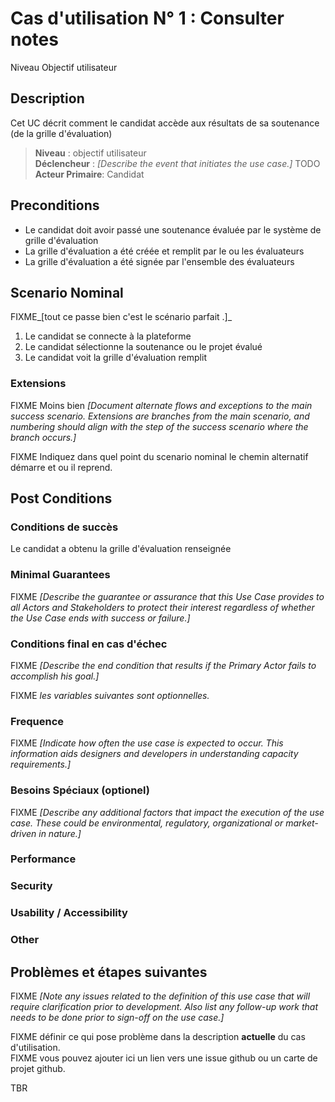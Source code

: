 # Cas d'utilisation N° 1 :  Consulter notes

Niveau Objectif utilisateur

##	Description

Cet UC décrit comment le candidat accède aux résultats de sa soutenance (de la grille d'évaluation)

> **Niveau** : objectif utilisateur  
> **Déclencheur** : _[Describe the event that initiates the use case.]_ TODO  
> **Acteur Primaire**: Candidat   

 
## Preconditions

- Le candidat doit avoir passé une soutenance évaluée par le système de grille d'évaluation
- La grille d'évaluation a été créée et remplit par le ou les évaluateurs
- La grille d'évaluation a été signée par l'ensemble des évaluateurs

## Scenario Nominal

FIXME_[tout ce passe bien c'est le scénario parfait .]_

1.	Le candidat se connecte à la plateforme  
2.	Le candidat sélectionne la soutenance ou le projet évalué  
3.	Le candidat voit la grille d'évaluation remplit  

###	Extensions
FIXME Moins bien _[Document alternate flows and exceptions to the main success scenario. Extensions are branches from the main scenario, and numbering should align with the step of the success scenario where the branch occurs.]_

FIXME Indiquez dans quel point du scenario nominal le chemin alternatif démarre et ou il reprend.


## Post Conditions
### Conditions de succès 
Le candidat a obtenu la grille d'évaluation renseignée

### Minimal Guarantees
FIXME _[Describe the guarantee or assurance that this Use Case provides to all Actors and Stakeholders to protect their interest regardless of whether the Use Case ends with success or failure.]_

### Conditions final en cas d'échec
FIXME _[Describe the end condition that results if the Primary Actor fails to accomplish his goal.]_


FIXME _les variables suivantes sont optionnelles._

### Frequence
FIXME _[Indicate how often the use case is expected to occur. This information aids designers and developers in understanding capacity requirements.]_   
### Besoins Spéciaux (optionel)  
FIXME _[Describe any additional factors that impact the execution of the use case. These could be environmental, regulatory, organizational or market-driven in nature.]_  
### Performance  
###	Security  
###	Usability / Accessibility  
###	Other  

##	Problèmes et étapes suivantes  
FIXME _[Note any issues related to the definition of this use case that will require clarification prior to development. Also list any follow-up work that needs to be done prior to sign-off on the use case.]_  

FIXME définir ce qui pose problème dans la description **actuelle** du cas d'utilisation.  
FIXME vous pouvez ajouter ici un lien vers une issue github ou un carte de projet github.

TBR
